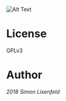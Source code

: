 ![Alt Text](https://github.com/slxfld/DotConnections/blob/master/screenshot.gif)

# License
GPLv3

# Author
*2018 Simon Lixenfeld*

